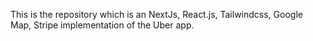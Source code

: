 This is the repository which is an NextJs, React.js, Tailwindcss, Google Map, Stripe implementation of the Uber app.